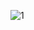 ![1](https://user-images.githubusercontent.com/112562131/205510444-b4ad453a-5d2b-4f38-955e-0909dd83fffc.png)
